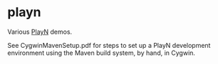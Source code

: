 # playn
Various [PlayN](http://playn.io) demos.

See CygwinMavenSetup.pdf for steps to set up a PlayN development environment using the Maven build system, by hand,
in Cygwin.

